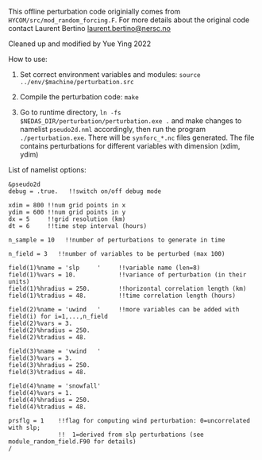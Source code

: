 This offline perturbation code originially comes from `HYCOM/src/mod_random_forcing.F`. For more details about the original code contact Laurent Bertino laurent.bertino@nersc.no

Cleaned up and modified by Yue Ying 2022

How to use:

1. Set correct environment variables and modules: `source ../env/$machine/perturbation.src`

2. Compile the perturbation code: `make`

3. Go to runtime directory, `ln -fs $NEDAS_DIR/perturbation/perturbation.exe .` and make changes to namelist `pseudo2d.nml` accordingly, then run the program `./perturbation.exe`. There will be `synforc_*.nc` files generated. The file contains perturbations for different variables with dimension (xdim, ydim)

List of namelist options:
```
&pseudo2d
debug = .true.   !!switch on/off debug mode

xdim = 800 !!num grid points in x
ydim = 600 !!num grid points in y
dx = 5     !!grid resolution (km)
dt = 6     !!time step interval (hours)

n_sample = 10   !!number of perturbations to generate in time

n_field = 3   !!number of variables to be perturbed (max 100)

field(1)%name = 'slp     '     !!variable name (len=8)
field(1)%vars = 10.            !!variance of perturbation (in their units)
field(1)%hradius = 250.        !!horizontal correlation length (km)
field(1)%tradius = 48.         !!time correlation length (hours)

field(2)%name = 'uwind   '     !!more variables can be added with field(i) for i=1,...,n_field
field(2)%vars = 3.
field(2)%hradius = 250.
field(2)%tradius = 48.

field(3)%name = 'vwind   '
field(3)%vars = 3.
field(3)%hradius = 250.
field(3)%tradius = 48.

field(4)%name = 'snowfall'
field(4)%vars = 1.
field(4)%hradius = 250.
field(4)%tradius = 48.

prsflg = 1    !!flag for computing wind perturbation: 0=uncorrelated with slp;
              !!  1=derived from slp perturbations (see module_random_field.F90 for details)
/
```
